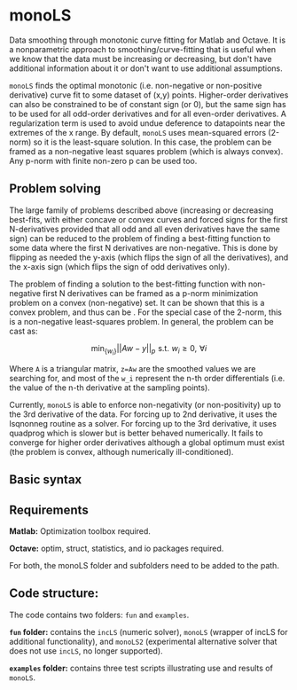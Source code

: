 # monoLS
Data smoothing through monotonic curve fitting for Matlab and Octave. It is a nonparametric approach to smoothing/curve-fitting that is useful when we know that the data must be increasing or decreasing, but don't have additional information about it or don't want to use additional assumptions. 

`monoLS` finds the optimal monotonic (i.e. non-negative or non-positive derivative) curve fit to some dataset of (x,y) points. Higher-order derivatives can also be constrained to be of constant sign (or 0), but the same sign has to be used for all odd-order derivatives and for all even-order derivatives.
A regularization term is used to avoid undue deference to datapoints near the extremes of the x range.
By default, `monoLS` uses mean-squared errors (2-norm) so it is the least-square solution. In this case, the problem can be framed as a non-negative least squares problem (which is always convex). Any p-norm with finite non-zero p can be used too.

## Problem solving
The large family of problems described above (increasing or decreasing best-fits, with either concave or convex curves and forced signs for the first N-derivatives provided that all odd and all even derivatives have the same sign) can be reduced to the problem of finding a best-fitting function to some data where the first N derivatives are non-negative.
This is done by flipping as needed the y-axis (which flips the sign of all the derivatives), and the x-axis sign (which flips the sign of odd derivatives only). 

The problem of finding a solution to the best-fitting function with non-negative first N derivatives can be framed as a p-norm minimization problem on a convex (non-negative) set. It can be shown that this is a convex problem, and thus can be . For the special case of the 2-norm, this is a non-negative least-squares problem. In general, the problem can be cast as:

$$\text{min}_{\lbrace w_i \rbrace} || Aw - y ||_p \, \, \text{s.t.} \, \, w_i \geq 0, \,\, \forall i$$

Where `A` is a triangular matrix, `z=Aw` are the smoothed values we are searching for, and most of the `w_i` represent the n-th order differentials (i.e. the value of the n-th derivative at the sampling points).

Currently, `monoLS` is able to enforce non-negativity (or non-positivity) up to the 3rd derivative of the data. For forcing up to 2nd derivative, it uses the lsqnonneg routine as a solver. For forcing up to the 3rd derivative, it uses quadprog which is slower but is better behaved numerically. It fails to converge for higher order derivatives although a global optimum must exist (the problem is convex, although numerically ill-conditioned).

## Basic syntax

## Requirements
**Matlab:** Optimization toolbox required.

**Octave:** optim, struct, statistics, and io packages required.

For both, the monoLS folder and subfolders need to be added to the path.

## Code structure:
The code contains two folders: `fun` and `examples`.  

**`fun` folder:** contains the `incLS` (numeric solver), `monoLS` (wrapper of incLS for additional functionality), and `monoLS2` (experimental alternative solver that does not use `incLS`, no longer supported).

**`examples` folder:** contains three test scripts illustrating use and results of `monoLS`.